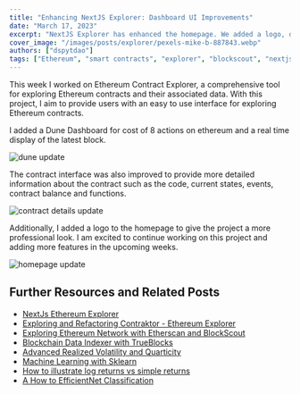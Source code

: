 ```yaml
---
title: "Enhancing NextJS Explorer: Dashboard UI Improvements"
date: "March 17, 2023"
excerpt: "NextJS Explorer has enhanced the homepage. We added a logo, dune dashboard to track real time ethereum transactions costs for different actions."
cover_image: "/images/posts/explorer/pexels-mike-b-887843.webp"
authors: ["dspytdao"]
tags: ["Ethereum", "smart contracts", "explorer", "blockscout", "nextjs"]
---
```


This week I worked on Ethereum Contract Explorer, a comprehensive tool for exploring Ethereum contracts and their associated data. With this project, I aim to provide users with an easy to use interface for exploring Ethereum contracts.

I added a Dune Dashboard for cost of 8 actions on ethereum and a real time display of the latest block.

![dune update](/images/posts/explorer/dune6.webp)

The contract interface was also improved to provide more detailed information about the contract such as the code, current states, events, contract balance and functions.

![contract details update](/images/posts/explorer/contract6.webp)

Additionally, I added a logo to the homepage to give the project a more professional look. I am excited to continue working on this project and adding more features in the upcoming weeks.

![homepage update](/images/posts/explorer/home6.webp)

## Further Resources and Related Posts

- [NextJs Ethereum Explorer](https://github.com/Pfed-prog/NextJsExplorer)
- [Exploring and Refactoring Contraktor - Ethereum Explorer](https://dspyt.com/refactoring-contraktor)
- [Exploring Ethereum Network with Etherscan and BlockScout](https://dspyt.com/exploring-ethereum)
- [Blockchain Data Indexer with TrueBlocks](https://dspyt.com/blockchain-data-indexer-with-trueblocks)
- [Advanced Realized Volatility and Quarticity](https://dspyt.com/advanced-realized-volatility-and-quarticity)
- [Machine Learning with Sklearn](https://dspyt.com/machine-learning-time-series-temperature-data-modeling)
- [How to illustrate log returns vs simple returns](https://dspyt.com/simple-returns-log-return-and-volatility-simple-introduction)
- [A How to EfficientNet Classification](https://dspyt.com/efficientnet-classification)
